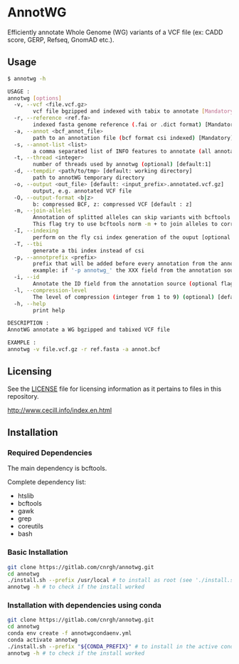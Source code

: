 # AnnotWG

Efficiently annotate Whole Genome (WG) variants of a VCF file (ex: CADD score, GERP, Refseq, GnomAD etc.).

## Usage

```sh
$ annotwg -h

USAGE :
annotwg [options]
  -v, --vcf <file.vcf.gz>
        vcf file bgzipped and indexed with tabix to annotate [Mandatory]
  -r, --reference <ref.fa>
        indexed fasta genome reference (.fai or .dict format) [Mandatory]
  -a, --annot <bcf_annot_file>
        path to an annotation file (bcf format csi indexed) [Mandatory]
  -s, --annot-list <list>
        a comma separated list of INFO features to annotate (all annotations by default)
  -t, --thread <integer>
        number of threads used by annotwg (optional) [default:1]
  -d, --tempdir <path/to/tmp> [default: working directory]
        path to annotWG temporary directory
  -o, --output <out_file> [default: <input_prefix>.annotated.vcf.gz]
        output, e.g. annotated VCF file
  -O, --output-format <b|z>
        b: compressed BCF, z: compressed VCF [default : z]
  -m, --join-alleles
        Annotation of splitted alleles can skip variants with bcftools.
        This flag try to use bcftools norm -m + to join alleles to correct this behavior [optional flag]
  -I, --indexing
        perform on the fly csi index generation of the ouput [optional flag]
  -T, --tbi
        generate a tbi index instead of csi
  -p, --annotprefix <prefix>
        prefix that will be added before every annotation from the annotation file [default ''].
        example: if '-p annotwg_' the XXX field from the annotation source will be annotated annotwg_XXX.
  -i, --id
        Annotate the ID field from the annotation source (optional flag)
  -l, --compression-level
        The level of compression (integer from 1 to 9) (optional) [default:-1]
  -h, --help
        print help

DESCRIPTION :
AnnotWG annotate a WG bgzipped and tabixed VCF file

EXAMPLE :
annotwg -v file.vcf.gz -r ref.fasta -a annot.bcf
```

## Licensing

See the [LICENSE](LICENSE) file for licensing information as it pertains to files in this repository.

http://www.cecill.info/index.en.html

## Installation

### Required Dependencies
The main dependency is bcftools.

Complete dependency list:
- htslib
- bcftools
- gawk
- grep
- coreutils
- bash

### Basic Installation
```sh
git clone https://gitlab.com/cnrgh/annotwg.git
cd annotwg
./install.sh --prefix /usr/local # to install as root (see './install.sh -h' for more details)
annotwg -h # to check if the install worked
```

### Installation with dependencies using conda
```sh
git clone https://gitlab.com/cnrgh/annotwg.git
cd annotwg
conda env create -f annotwgcondaenv.yml
conda activate annotwg
./install.sh --prefix "${CONDA_PREFIX}" # to install in the active conda env. see './install.sh -h' for more details
annotwg -h # to check if the install worked
```
